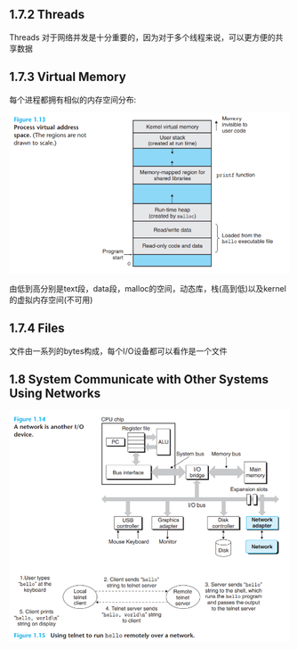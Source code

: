 ## 1.7.2 Threads

Threads 对于网络并发是十分重要的，因为对于多个线程来说，可以更方便的共享数据

## 1.7.3 Virtual Memory

每个进程都拥有相似的内存空间分布:

![](./process_virtual_address_space.PNG)

由低到高分别是text段，data段，malloc的空间，动态库，栈(高到低)以及kernel的虚拟内存空间(不可用)

## 1.7.4 Files

文件由一系列的bytes构成，每个I/O设备都可以看作是一个文件

## 1.8 System Communicate with Other Systems Using Networks

![](./network.PNG)


